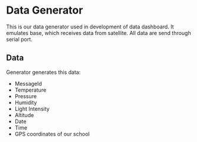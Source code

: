 # Data Generator
This is our data generator used in development of data dashboard. It emulates base, which receives data from satellite. All data are send through serial port.

## Data
Generator generates this data:
- MessageId
- Temperature
- Pressure
- Humidity
- Light Intensity
- Altitude
- Date
- Time
- GPS coordinates of our school
